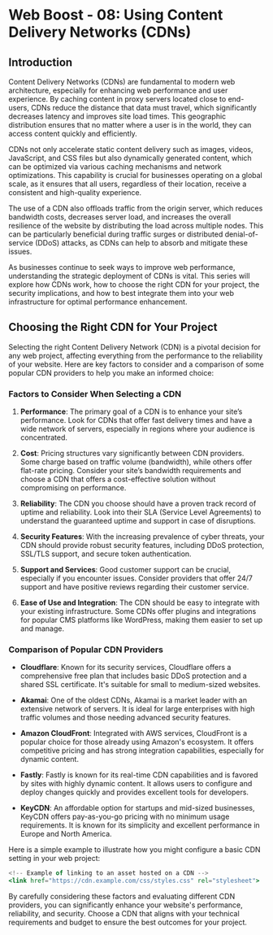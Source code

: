 # Web Boost - 08: Using Content Delivery Networks (CDNs)

## Introduction

Content Delivery Networks (CDNs) are fundamental to modern web architecture, especially for enhancing web performance and user experience. By caching content in proxy servers located close to end-users, CDNs reduce the distance that data must travel, which significantly decreases latency and improves site load times. This geographic distribution ensures that no matter where a user is in the world, they can access content quickly and efficiently.

CDNs not only accelerate static content delivery such as images, videos, JavaScript, and CSS files but also dynamically generated content, which can be optimized via various caching mechanisms and network optimizations. This capability is crucial for businesses operating on a global scale, as it ensures that all users, regardless of their location, receive a consistent and high-quality experience.

The use of a CDN also offloads traffic from the origin server, which reduces bandwidth costs, decreases server load, and increases the overall resilience of the website by distributing the load across multiple nodes. This can be particularly beneficial during traffic surges or distributed denial-of-service (DDoS) attacks, as CDNs can help to absorb and mitigate these issues.

As businesses continue to seek ways to improve web performance, understanding the strategic deployment of CDNs is vital. This series will explore how CDNs work, how to choose the right CDN for your project, the security implications, and how to best integrate them into your web infrastructure for optimal performance enhancement.

## Choosing the Right CDN for Your Project

Selecting the right Content Delivery Network (CDN) is a pivotal decision for any web project, affecting everything from the performance to the reliability of your website. Here are key factors to consider and a comparison of some popular CDN providers to help you make an informed choice:

### Factors to Consider When Selecting a CDN

1. **Performance**: The primary goal of a CDN is to enhance your site’s performance. Look for CDNs that offer fast delivery times and have a wide network of servers, especially in regions where your audience is concentrated.

2. **Cost**: Pricing structures vary significantly between CDN providers. Some charge based on traffic volume (bandwidth), while others offer flat-rate pricing. Consider your site’s bandwidth requirements and choose a CDN that offers a cost-effective solution without compromising on performance.

3. **Reliability**: The CDN you choose should have a proven track record of uptime and reliability. Look into their SLA (Service Level Agreements) to understand the guaranteed uptime and support in case of disruptions.

4. **Security Features**: With the increasing prevalence of cyber threats, your CDN should provide robust security features, including DDoS protection, SSL/TLS support, and secure token authentication.

5. **Support and Services**: Good customer support can be crucial, especially if you encounter issues. Consider providers that offer 24/7 support and have positive reviews regarding their customer service.

6. **Ease of Use and Integration**: The CDN should be easy to integrate with your existing infrastructure. Some CDNs offer plugins and integrations for popular CMS platforms like WordPress, making them easier to set up and manage.

### Comparison of Popular CDN Providers

- **Cloudflare**: Known for its security services, Cloudflare offers a comprehensive free plan that includes basic DDoS protection and a shared SSL certificate. It's suitable for small to medium-sized websites.

- **Akamai**: One of the oldest CDNs, Akamai is a market leader with an extensive network of servers. It is ideal for large enterprises with high traffic volumes and those needing advanced security features.

- **Amazon CloudFront**: Integrated with AWS services, CloudFront is a popular choice for those already using Amazon's ecosystem. It offers competitive pricing and has strong integration capabilities, especially for dynamic content.

- **Fastly**: Fastly is known for its real-time CDN capabilities and is favored by sites with highly dynamic content. It allows users to configure and deploy changes quickly and provides excellent tools for developers.

- **KeyCDN**: An affordable option for startups and mid-sized businesses, KeyCDN offers pay-as-you-go pricing with no minimum usage requirements. It is known for its simplicity and excellent performance in Europe and North America.

Here is a simple example to illustrate how you might configure a basic CDN setting in your web project:

```jsx
<!-- Example of linking to an asset hosted on a CDN -->
<link href="https://cdn.example.com/css/styles.css" rel="stylesheet">
```

By carefully considering these factors and evaluating different CDN providers, you can significantly enhance your website's performance, reliability, and security. Choose a CDN that aligns with your technical requirements and budget to ensure the best outcomes for your project.
